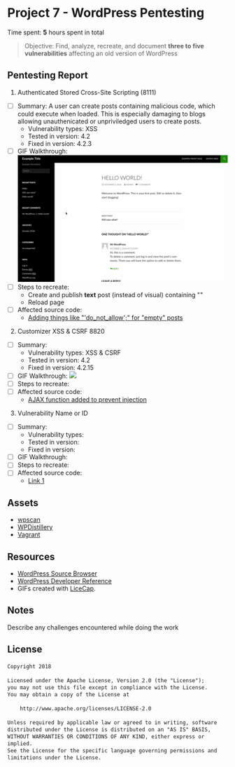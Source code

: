 
# Project 7 - WordPress Pentesting

Time spent: **5** hours spent in total

> Objective: Find, analyze, recreate, and document **three to five vulnerabilities** affecting an old version of WordPress

## Pentesting Report

1. Authenticated Stored Cross-Site Scripting (8111)
  - [ ] Summary: A user can create posts containing malicious code, which could execute when loaded. This is especially damaging to blogs allowing unauthenicated or unpriviledged users to create posts.
    - Vulnerability types: XSS
    - Tested in version: 4.2
    - Fixed in version: 4.2.3
  - [ ] GIF Walkthrough: 
    ![](xss.gif)
  - [ ] Steps to recreate: 
    - Create and publish **text** post (instead of visual) containing "<script>eval(prompt(1))</script>"
    - Reload page
  - [ ] Affected source code:
    - [Adding things like "'do_not_allow';" for "empty" posts](https://core.trac.wordpress.org/changeset/33357)
    
    
2.  Customizer XSS & CSRF 8820
  - [ ] Summary: 
    - Vulnerability types: XSS & CSRF
    - Tested in version: 4.2
    - Fixed in version: 4.2.15
  - [ ] GIF Walkthrough: 
      ![](xssagain.gif)
  - [ ] Steps to recreate: 
  - [ ] Affected source code:
    - [AJAX function added to prevent injection](https://github.com/WordPress/WordPress/commit/3d10fef22d788f29aed745b0f5ff6f6baea69af3)
3. Vulnerability Name or ID
  - [ ] Summary: 
    - Vulnerability types:
    - Tested in version:
    - Fixed in version: 
  - [ ] GIF Walkthrough: 
  - [ ] Steps to recreate: 
  - [ ] Affected source code:
    - [Link 1](https://core.trac.wordpress.org/browser/tags/version/src/source_file.php)


## Assets

- [wpscan](https://wpscan.org/)
- [WPDistillery](https://wpdistillery.org/)
- [Vagrant](https://www.vagrantup.com/)

## Resources

- [WordPress Source Browser](https://core.trac.wordpress.org/browser/)
- [WordPress Developer Reference](https://developer.wordpress.org/reference/)
- GIFs created with [LiceCap](http://www.cockos.com/licecap/).

## Notes

Describe any challenges encountered while doing the work

## License

    Copyright 2018

    Licensed under the Apache License, Version 2.0 (the "License");
    you may not use this file except in compliance with the License.
    You may obtain a copy of the License at

        http://www.apache.org/licenses/LICENSE-2.0

    Unless required by applicable law or agreed to in writing, software
    distributed under the License is distributed on an "AS IS" BASIS,
    WITHOUT WARRANTIES OR CONDITIONS OF ANY KIND, either express or implied.
    See the License for the specific language governing permissions and
    limitations under the License.
